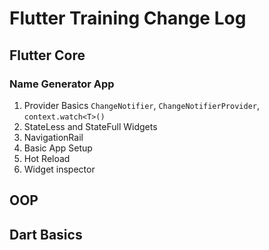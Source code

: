 # Flutter Training Change Log 

## Flutter Core 

### Name Generator App
1. Provider Basics
     `ChangeNotifier`, `ChangeNotifierProvider`, `context.watch<T>()` 
2. StateLess and StateFull Widgets
3. NavigationRail
4. Basic App Setup
5. Hot Reload
6. Widget inspector

## OOP

## Dart Basics 


